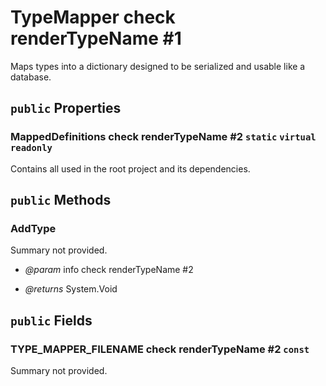 # TypeMapper check renderTypeName #1

Maps types into a dictionary designed to be serialized and usable like a database.

## `public` Properties

### MappedDefinitions check renderTypeName #2 `static` `virtual` `readonly`

Contains all <see cref="T:Docshark.Core.Global.Types.TypeDefinition" /> used in the root project and its dependencies.



## `public` Methods

### AddType

Summary not provided.

- *@param* info check renderTypeName #2

- *@returns* System.Void

## `public` Fields

### TYPE_MAPPER_FILENAME check renderTypeName #2 `const`

Summary not provided.